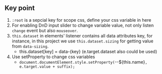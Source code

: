 ## Key point

1. `:root` is a sepcial key for scope css, define your css variable in here
2. For enabling DnD input slider to change variable value, not only listen `change` event but also `mouseover`.
3. `this.dataset` in elements' listener contains all data attributes key, for instance, in this project we use `this.dataset.sizing` for getting value from `data-sizing`.
    * this.dataset[key] = data-{key}
    (e.target.dataset also could be used)
4. Use setProperty to change css variables
    * `document.documentElement.style.setProperty(`--${this.name}`, e.target.value + suffix);`